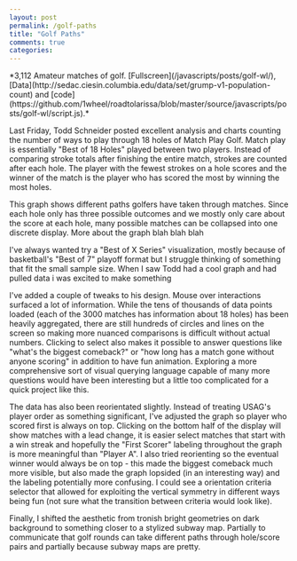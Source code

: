 ```yaml
---
layout: post
permalink: /golf-paths
title: "Golf Paths"
comments: true
categories: 
---
```

<link rel="stylesheet" type="text/css" href="/javascripts/posts/golf-wl/style.css">

<div id='golf-wl'></div>
*3,112 Amateur matches of golf. [Fullscreen](/javascripts/posts/golf-wl/), [Data](http://sedac.ciesin.columbia.edu/data/set/grump-v1-population-count) and [code](https://github.com/1wheel/roadtolarissa/blob/master/source/javascripts/posts/golf-wl/script.js).*

Last Friday, Todd Schneider posted excellent analysis and charts counting the number of ways to play through 18 holes of Match Play Golf. Match play is essentially "Best of 18 Holes" played between two players. Instead of comparing stroke totals after finishing the entire match, strokes are counted after each hole. The player with the fewest strokes on a hole scores and the winner of the match is the player who has scored the most by winning the most holes.

This graph shows different paths golfers have taken through matches. Since each hole only has three possible outcomes and we mostly only care about the score at each hole, many possible matches can be collapsed into one discrete display. More about the graph blah blah blah

I've always wanted try a "Best of X Series" visualization, mostly because of basketball's "Best of 7" playoff format but I struggle thinking of something that fit the small sample size. When I saw Todd had a cool graph and had pulled data i was excited to make something

I've added a couple of tweaks to his design. Mouse over interactions surfaced a lot of information. While the tens of thousands of data points loaded (each of the 3000 matches has information about 18 holes) has been heavily aggregated, there are still hundreds of circles and lines on the screen so making more nuanced comparisons is difficult without actual numbers. Clicking to select also makes it possible to answer questions like "what's the biggest comeback?" or "how long has a match gone without anyone scoring" in addition to have fun animation. Exploring a more comprehensive sort of visual querying language capable of many more questions would have been interesting but a little too complicated for a quick project like this. 

The data has also been reorientated slightly. Instead of treating USAG's player order as something significant, I've adjusted the graph so player who scored first is always on top. Clicking on the bottom half of the display will show matches with a lead change, it is easier select matches that start with a win streak and hopefully the "First Scorer" labeling throughout the graph is more meaningful than "Player A". I also tried reorienting so the eventual winner would always be on top - this made the biggest comeback much more visible, but also made the graph lopsided (in an interesting way) and the labeling potentially more confusing. I could see a orientation criteria selector that allowed for exploiting the vertical symmetry in different ways being fun (not sure what the transition between criteria would look like).

Finally, I shifted the aesthetic from tronish bright geometries on dark background to something closer to a stylized subway map. Partially to communicate that golf rounds can take different paths through hole/score pairs and partially because subway maps are pretty. 



<script src="/javascripts/libs/d3.4.11.js" type="text/javascript"></script>
<script src="/javascripts/libs/lodash.js" type="text/javascript"></script>

<script src="/javascripts/posts/negBarTransition/lib.js" type="text/javascript"></script>

<script src="/javascripts/posts/golf-wl/script.js" type="text/javascript"></script>

<meta property="og:image" content="/images/thumbnails/215-teeth.png" />